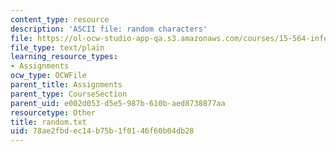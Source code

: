 ```yaml
---
content_type: resource
description: 'ASCII file: random characters'
file: https://ol-ocw-studio-app-qa.s3.amazonaws.com/courses/15-564-information-technology-i-spring-2003/78ae2fbdec14b75b1f0146f60b04db28_random.txt
file_type: text/plain
learning_resource_types:
- Assignments
ocw_type: OCWFile
parent_title: Assignments
parent_type: CourseSection
parent_uid: e002d053-d5e5-987b-610b-aed8738877aa
resourcetype: Other
title: random.txt
uid: 78ae2fbd-ec14-b75b-1f01-46f60b04db28
---
```

